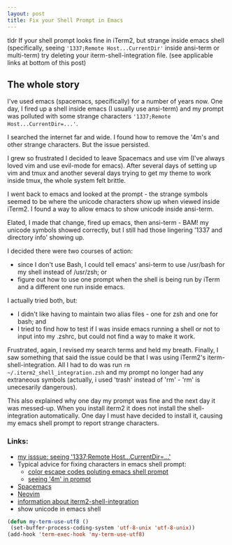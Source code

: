 ```yaml
---
layout: post
title: Fix your Shell Prompt in Emacs
---
```

tldr
If your shell prompt looks fine in iTerm2, but strange inside emacs shell (specifically, seeing `'1337;Remote Host...CurrentDir'` inside ansi-term or multi-term) try deleting your iterm-shell-integration file.
(see applicable links at bottom of this post)

## The whole story

I've used emacs (spacemacs, specifically) for a number of years now. One day, I fired up a shell inside emacs (I usually use ansi-term) and my prompt was polluted with some strange characters `'1337;Remote Host...CurrentDir=...'`.

I searched the internet far and wide.
I found how to remove the '4m's and other strange characters. But the issue persisted.

I grew so frustrated I decided to leave Spacemacs and use vim (I've always loved vim and use evil-mode for emacs). After several days of setting up vim and tmux and another several days trying to get my theme to work inside tmux, the whole system felt brittle.

I went back to emacs and looked at the prompt - the strange symbols seemed to be where the unicode characters show up when viewed inside iTerm2. I found a way to allow emacs to show unicode inside ansi-term.

Elated, I made that change, fired up emacs, then ansi-term - BAM! my unicode symbols showed correctly, but I still had those lingering '1337 and directory info' showing up.

I decided there were two courses of action:
 - since I don't use Bash, I could tell emacs' ansi-term to use /usr/bash for my shell instead of /usr/zsh; or
 - figure out how to use one prompt when the shell is being run by iTerm and a different one run inside emacs.

I actually tried both, but:
 - I didn't like having to maintain two alias files - one for zsh and one for bash; and
 - I tried to find how to test if I was inside emacs running a shell or not to input into my .zshrc, but could not find a way to make it work.

Frustrated, again, I revised my search terms and held my breath. Finally, I saw something that said the issue could be that I was using iTerm2's iterm-shell-integration. All I had to do was run `rm ~/.iterm2_shell_integration.zsh` and my prompt no longer had any extraneous symbols (actually, i used 'trash' instead of 'rm' - 'rm' is unecesarily dangerous).

This also explained why one day my prompt was fine and the next day it was messed-up. When you install iterm2 it does not install the shell-integration automatically. One day I must have decided to install it, causing my emacs shell prompt to report strange characters.


### Links:
 - [my isssue: seeing '1337;Remote Host...CurrentDir=...'](https://redd.it/5p3njk)
 - Typical advice for fixing characters in emacs shell prompt:
   - [color escape codes poluting emacs shell prompt](http://www.joshstaiger.org/archives/2005/07/fixing_garbage.html)
   - [seeing '4m' in prompt](https://stackoverflow.com/questions/8918910/weird-character-zsh-in-emacs-terminal)
 - [Spacemacs](http://spacemacs.org)
 - [Neovim](https://neovim.io)
 - [information about iterm2-shell-integration](https://www.iterm2.com/documentation-shell-integration.html)
 - show unicode in emacs shell
 ```lisp
(defun my-term-use-utf8 ()
  (set-buffer-process-coding-system 'utf-8-unix 'utf-8-unix))
(add-hook 'term-exec-hook 'my-term-use-utf8)
